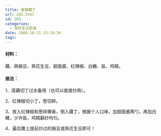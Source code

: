 ```yaml
---
title: 酱爆藕丁
url: 203.html
id: 203
categories:
  - 我的生活菜谱
date: 2009-10-21 23:18:54
tags:
---
```


#### 材料：

藕、熟豌豆、熟花生豆、甜面酱、红辣椒、白糖、盐、鸡精。

#### 做法：

1、莲藕切丁过水备用（也可以直接炒熟）。  
  
2、红辣椒切小丁，葱切碎。  
  
3、放入红辣椒和葱碎爆香，倒入藕丁，根据个人口味，加甜面酱两勺，再加白糖，少许盐，鸡精翻炒均匀。  
  
4、最后撒上提前炒过的豌豆或熟花生豆即可！